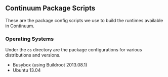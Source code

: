 ## Continuum Package Scripts

These are the package config scripts we use to build the runtimes available in
Continuum.

### Operating Systems

Under the `os` directory are the package configurations for various
distributions and versions.

* Busybox (using Buildroot 2013.08.1)
* Ubuntu 13.04
